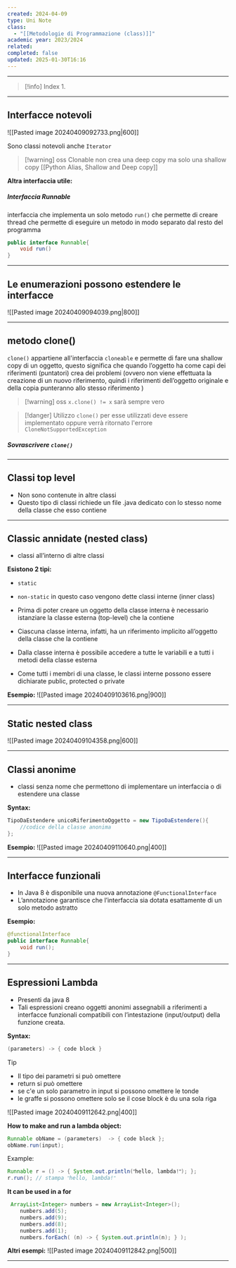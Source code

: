 ```yaml
---
created: 2024-04-09
type: Uni Note
class:
  - "[[Metodologie di Programmazione (class)]]"
academic year: 2023/2024
related: 
completed: false
updated: 2025-01-30T16:16
---
```

---

>[!info] Index
>1. 

---
## Interfacce notevoli

![[Pasted image 20240409092733.png|600]]

Sono classi notevoli anche `Iterator`

>[!warning] oss
>Clonable non crea una deep copy ma solo una shallow copy [[Python Alias, Shallow and Deep copy]]

**Altra interfaccia utile:**

##### Interfaccia Runnable
interfaccia che implementa un solo metodo `run()` che permette di creare thread che permette di eseguire un metodo in modo separato dal resto del programma 

```java
public interface Runnable{
	void run()
}
```

---
## Le enumerazioni possono estendere le interfacce 

![[Pasted image 20240409094039.png|800]]

---
## metodo clone()

`clone()` appartiene all'interfaccia `cloneable` e permette di fare una shallow copy di un oggetto, questo significa che quando l’oggetto ha come capi dei riferimenti (puntatori) crea dei problemi (ovvero non viene effettuata la creazione di un nuovo riferimento, quindi i riferimenti dell’oggetto originale e della copia punteranno allo stesso riferimento )

>[!warning] oss
>`x.clone() != x` sarà sempre vero 

>[!danger] Utilizzo
>`clone()` per esse utilizzati deve essere implementato oppure verrà ritornato l'errore `CloneNotSupportedException`

##### Sovrascrivere `clone()`


---
## Classi top level 
- Non sono contenute in altre classi
- Questo tipo di classi richiede un file .java dedicato con lo stesso nome della classe che esso contiene

---
## Classic annidate (nested class)
- classi all’interno di altre classi

**Esistono 2 tipi:**
- `static`
- `non-static` in questo caso vengono dette classi interne (inner class)

- Prima di poter creare un oggetto della classe interna è necessario istanziare la classe esterna (top-level) che la contiene
- Ciascuna classe interna, infatti, ha un riferimento implicito all’oggetto della classe che la contiene
- Dalla classe interna è possibile accedere a tutte le variabili e a tutti i metodi della classe esterna
- Come tutti i membri di una classe, le classi interne possono essere dichiarate public, protected o private

**Esempio:**
![[Pasted image 20240409103616.png|900]]

---
## Static nested class

![[Pasted image 20240409104358.png|600]]

---
## Classi anonime
- classi senza nome che permettono di implementare un interfaccia o di estendere una classe

**Syntax:**
```java
TipoDaEstendere unicoRiferimentoOggetto = new TipoDaEstendere(){
	//codice della classe anonima
};
```

**Esempio:**
![[Pasted image 20240409110640.png|400]]

---
## Interfacce funzionali
- In Java 8 è disponibile una nuova annotazione `@FunctionalInterface`
- L’annotazione garantisce che l’interfaccia sia dotata esattamente di un solo metodo astratto

**Esempio:**
```java
@functionalInterface
public interface Runnable{
	void run();
}
```

---
## Espressioni Lambda

- Presenti da java 8
- Tali espressioni creano oggetti anonimi assegnabili a riferimenti a interfacce funzionali compatibili con l’intestazione (input/output) della funzione creata.

**Syntax:**

```java
(parameters) -> { code block }
```

>[!tip]
>- Il tipo dei parametri si può omettere
>- return si può omettere 
>- se c'e un solo parametro in input si possono omettere le tonde
>- le graffe si possono omettere solo se il cose block è du una sola riga

![[Pasted image 20240409112642.png|400]]

**How to make and run a lambda object:**
```java
Runnable obName = (parameters)  -> { code block };
obName.run(input);
```

Example:
```java
Runnable r = () -> { System.out.println(ʺhello, lambda!ʺ); };
r.run(); // stampa ʺhello, lambda!ʺ
```

**It can be used in a for**

```java
 ArrayList<Integer> numbers = new ArrayList<Integer>();
    numbers.add(5);
    numbers.add(9);
    numbers.add(8);
    numbers.add(1);
    numbers.forEach( (n) -> { System.out.println(n); } );
```

**Altri esempi:**
![[Pasted image 20240409112842.png|500]]

---
